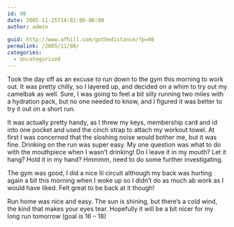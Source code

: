 ```yaml
---
id: 98
date: 2005-11-25T14:02:00-06:00
author: admin
  
guid: http://www.afhill.com/gothedistance/?p=98
permalink: /2005/11/98/
categories:
  - Uncategorized
---
```

Took the day off as an excuse to run down to the gym this morning to work out. It was pretty chilly, so I layered up, and decided on a whim to try out my camelbak as well. Sure, I was going to feel a bit silly running two miles with a hydration pack, but no one needed to know, and I figured it was better to try it out on a short run.

It was actually pretty handy, as I threw my keys, membership card and id into one pocket and used the cinch strap to attach my workout towel. At first I was concerned that the sloshing noise would bother me, but it was fine. Drinking on the run was super easy. My one question was what to do with the mouthpiece when I wasn&#8217;t drinking! Do I leave it in my mouth? Let it hang? Hold it in my hand? Hmmmm, need to do some further investigating.

The gym was good, I did a nice lil circuit although my back was hurting again a bit this morning when I woke up so I didn&#8217;t do as much ab work as I would have liked. Felt great to be back at it though!

Run home was nice and easy. The sun is shining, but there&#8217;s a cold wind, the kind that makes your eyes tear. Hopefully it will be a bit nicer for my long run tomorrow (goal is 16 &#8211; 18)
